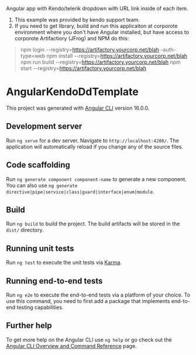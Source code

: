 Angular app with Kendo/telerik dropdown with URL link inside of each item.

1. This example was provided by kendo support team.
2. If you need to get library, build and run this applicaiton at corporote environment where you don't have Angular installed, 
but have access to corporote Artifactiory (JFrog) and NPM do this:

>npm login --registry=https://artifactory.yourcorp.net/blah -auth-type=web
>npm install --registry=https://artifactory.yourcorp.net/blah
>npm run build --registry=https://artifactory.yourcorp.net/blah
>npm start --registry=https://artifactory.yourcorp.net/blah




# AngularKendoDdTemplate

This project was generated with [Angular CLI](https://github.com/angular/angular-cli) version 16.0.0.

## Development server

Run `ng serve` for a dev server. Navigate to `http://localhost:4200/`. The application will automatically reload if you change any of the source files.

## Code scaffolding

Run `ng generate component component-name` to generate a new component. You can also use `ng generate directive|pipe|service|class|guard|interface|enum|module`.

## Build

Run `ng build` to build the project. The build artifacts will be stored in the `dist/` directory.

## Running unit tests

Run `ng test` to execute the unit tests via [Karma](https://karma-runner.github.io).

## Running end-to-end tests

Run `ng e2e` to execute the end-to-end tests via a platform of your choice. To use this command, you need to first add a package that implements end-to-end testing capabilities.

## Further help

To get more help on the Angular CLI use `ng help` or go check out the [Angular CLI Overview and Command Reference](https://angular.io/cli) page.

